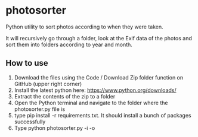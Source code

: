 # photosorter
Python utility to sort photos according to when they were taken.

It will recursively go through a folder, look at the Exif data of the photos and sort them into folders
according to year and month.


How to use
-----
1. Download the files using the Code / Download Zip folder function on GitHub (upper right corner)
2. Install the latest python here: https://www.python.org/downloads/
3. Extract the contents of the zip to a folder
4. Open the Python terminal and navigate to the folder where the photosorter.py file is
5. type pip install -r requirements.txt. It should install a bunch of packages successfully
6. Type python photosorter.py -i <inputfolder> -o <outputfolder>